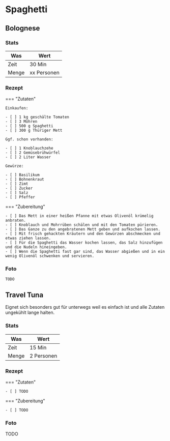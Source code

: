 # Spaghetti

## Bolognese

### Stats

| Was   | Wert        |
|-------|-------------|
| Zeit  | 30 Min      |
| Menge | xx Personen |

### Rezept

=== "Zutaten"

    Einkaufen:
    
    - [ ] 1 kg geschälte Tomaten
    - [ ] 3 Möhren
    - [ ] 500 g Spaghetti
    - [ ] 300 g Thüriger Mett

    Ggf. schon vorhanden:

    - [ ] 1 Knoblauchzehe
    - [ ] 2 Gemüsebrühwürfel
    - [ ] 2 Liter Wasser

    Gewürze:

    - [ ] Basilikum
    - [ ] Bohnenkraut
    - [ ] Zimt
    - [ ] Zucker
    - [ ] Salz
    - [ ] Pfeffer

=== "Zubereitung"

    - [ ] Das Mett in einer heißen Pfanne mit etwas Olivenöl krümelig anbraten.
    - [ ] Knoblauch und Mohrrüben schälen und mit den Tomaten pürieren.
    - [ ] Das Ganze zu den angebratenen Mett geben und aufkochen lassen.
    - [ ] Mit frisch gehackten Kräutern und den Gewürzen abschmecken und etwas ziehen lassen.
    - [ ] Für die Spaghetti das Wasser kochen lassen, das Salz hinzufügen und die Nudeln hineingeben.
    - [ ] Wenn die Spaghetti fast gar sind, das Wasser abgießen und in ein wenig Olivenöl schwenken und servieren.

### Foto

    TODO

## Travel Tuna

Eignet sich besonders gut für unterwegs weil es einfach ist und alle Zutaten ungekühlt lange halten.

### Stats

| Was   | Wert        |
|-------|-------------|
| Zeit  | 15 Min      |
| Menge | 2 Personen |

### Rezept

=== "Zutaten"

    - [ ] TODO

=== "Zubereitung"

    - [ ] TODO

### Foto

TODO